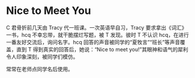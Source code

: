 # Nice to Meet You

C 君骨折前几天由 Tracy 代一班课。一次英语早自习，Tracy 要求拿出《词汇》一书，hcq 不幸忘带，就干脆摆烂写题，被 T 发现。彼时 T 不认识 hcq，在进行一番友好交流后，询问名字。hcq 回答的声音被同学的“夏牧言”“班长”等声音覆盖，直到 T 得到真实的回答后，她说：“Nice to meet you!”其眼神和语气的犀利令人印象深刻，被同学们模仿。

常常在老师点同学名后使用。
